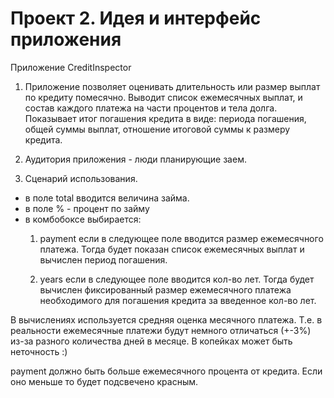 Проект 2. Идея и интерфейс приложения
=============

Приложение CreditInspector

1. Приложение позволяет оценивать длительность или размер     выплат по кредиту помесячно. 
Выводит список ежемесячных выплат, и состав каждого платежа на части процентов и тела долга.
Показывает итог погашения кредита в виде: периода погашения, общей суммы выплат, отношение итоговой суммы к размеру кредита.

2. Аудитория приложения - люди планирующие заем.

3. Сценарий использования.

- в поле total вводится величина займа.
- в поле %   - процент по займу
- в комбобоксе выбирается: 
    1. payment если в следующее поле вводится размер ежемесячного платежа. Тогда будет показан список ежемесячных выплат и вычислен период погашения.
    
     2. years если в следующее поле вводится кол-во лет. Тогда будет вычислен фиксированный размер ежемесячного платежа необходимого для погашения кредита за введенное кол-во лет.

В вычислениях используется средняя оценка месячного платежа. Т.е. в реальности ежемесячные платежи будут немного отличаться (+-3%) из-за разного количества дней в месяце. В копейках может быть неточность :)


payment должно быть больше ежемесячного процента от кредита.
Если оно меньше то будет подсвечено красным.



